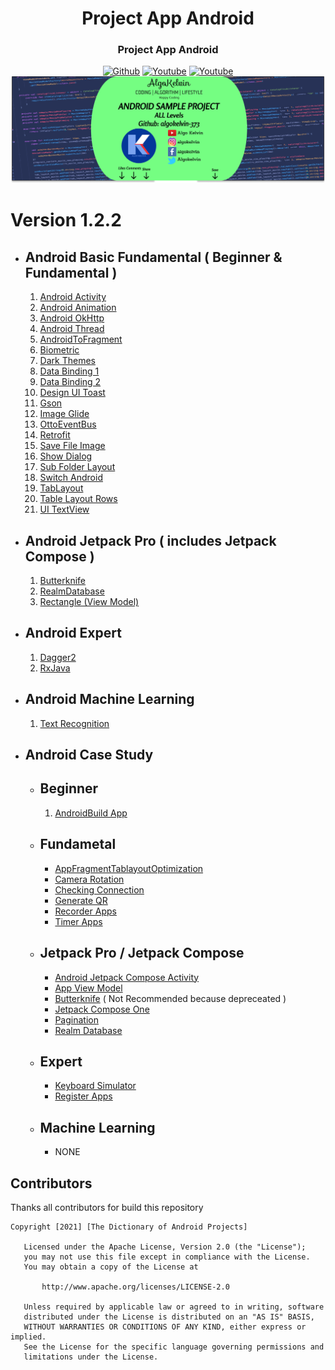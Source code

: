 <h1 align="center">Project App Android</h1>
<h3 align="center">Project App Android</h3>

<p align="center">
  <a href="https://github.com/algokelvin-373"><img alt="Github" src="https://img.shields.io/github/followers/algokelvin-373?label=follow&style=social"></a>
  <a href="https://www.youtube.com/c/AlgoKelvin373/"><img alt="Youtube" src="https://img.shields.io/youtube/channel/views/UCpSHZFRx64xWwXYbWbyXxfw?style=social"></a>
  <a href="https://www.youtube.com/c/AlgoKelvin373/"><img alt="Youtube" src="https://img.shields.io/youtube/channel/subscribers/UCpSHZFRx64xWwXYbWbyXxfw?style=social"></a>
  <br>
  <img src="https://github.com/algokelvin-373/ProjectAppAndroid/blob/master/Bg_Android.png"/>
</p>

# Version 1.2.2
- ## Android Basic Fundamental ( Beginner & Fundamental )
  1. <a href="https://github.com/kelvin373-ht/ProjectAppAndroid/tree/master/AndroidBasicFundamental/AndroidActivity">Android Activity</a>
  2. <a href="https://github.com/kelvin373-ht/ProjectAppAndroid/tree/master/AndroidBasicFundamental/AndroidAnimation">Android Animation</a>
  3. <a href="https://github.com/kelvin373-ht/ProjectAppAndroid/tree/master/AndroidBasicFundamental/AndroidOkHttp">Android OkHttp</a>
  4. <a href="https://github.com/kelvin373-ht/ProjectAppAndroid/tree/master/AndroidBasicFundamental/AndroidThread">Android Thread</a>
  5. <a href="https://github.com/kelvin373-ht/ProjectAppAndroid/tree/master/AndroidBasicFundamental/AndroidToFragment">AndroidToFragment</a>
  6. <a href="https://github.com/kelvin373-ht/ProjectAppAndroid/tree/master/AndroidBasicFundamental/BiometricApps">Biometric</a>
  7. <a href="https://github.com/kelvin373-ht/ProjectAppAndroid/tree/master/AndroidBasicFundamental/DarkThemesApp">Dark Themes</a>
  8. <a href="https://github.com/kelvin373-ht/ProjectAppAndroid/tree/master/AndroidBasicFundamental/DataBindingOne">Data Binding 1</a>
  9. <a href="https://github.com/kelvin373-ht/ProjectAppAndroid/tree/master/AndroidBasicFundamental/DataBindingTwo">Data Binding 2</a>
  10. <a href="https://github.com/kelvin373-ht/ProjectAppAndroid/tree/master/AndroidBasicFundamental/DesignUIToast">Design UI Toast</a>
  11. <a href="https://github.com/kelvin373-ht/ProjectAppAndroid/tree/master/AndroidBasicFundamental/GsonApp">Gson</a>
  12. <a href="https://github.com/kelvin373-ht/ProjectAppAndroid/tree/master/AndroidBasicFundamental/ImageGlideApp">Image Glide</a>
  13. <a href="https://github.com/kelvin373-ht/ProjectAppAndroid/tree/master/AndroidBasicFundamental/OttoEventBusApp">OttoEventBus</a>
  14. <a href="https://github.com/kelvin373-ht/ProjectAppAndroid/tree/master/AndroidBasicFundamental/RetrofitApp">Retrofit</a>
  15. <a href="https://github.com/kelvin373-ht/ProjectAppAndroid/tree/master/AndroidBasicFundamental/SaveFileImage">Save File Image</a>
  16. <a href="https://github.com/kelvin373-ht/ProjectAppAndroid/tree/master/AndroidBasicFundamental/ShowDialog">Show Dialog</a>
  17. <a href="https://github.com/kelvin373-ht/ProjectAppAndroid/tree/master/AndroidBasicFundamental/SubFolderLayoutApp">Sub Folder Layout</a>
  18. <a href="https://github.com/kelvin373-ht/ProjectAppAndroid/tree/master/AndroidBasicFundamental/SwitchAndroid">Switch Android</a>
  19. <a href="https://github.com/kelvin373-ht/ProjectAppAndroid/tree/master/AndroidBasicFundamental/TabLayoutApp">TabLayout</a>
  20. <a href="https://github.com/kelvin373-ht/ProjectAppAndroid/tree/master/AndroidBasicFundamental/TableLayoutRowsApp">Table Layout Rows</a>
  21. <a href="https://github.com/kelvin373-ht/ProjectAppAndroid/tree/master/AndroidBasicFundamental/UITextView">UI TextView</a>
- ## Android Jetpack Pro ( includes Jetpack Compose )
  1. <a href="https://github.com/kelvin373-ht/ProjectAppAndroid/tree/master/AndroidJetpackPro/AppViewModel/ButterknifeApp">Butterknife</a>
  2. <a href="https://github.com/kelvin373-ht/ProjectAppAndroid/tree/master/AndroidJetpackPro/AppViewModel/RealmDatabaseApp">RealmDatabase</a>
  3. <a href="https://github.com/kelvin373-ht/ProjectAppAndroid/tree/master/AndroidJetpackPro/AppViewModel/RectangleApp">Rectangle (View Model)</a>
- ## Android Expert
  1. <a href="https://github.com/kelvin373-ht/ProjectAppAndroid/tree/develop/AndroidExpert/Dagger2App">Dagger2</a>
  2. <a href="https://github.com/kelvin373-ht/ProjectAppAndroid/tree/develop/AndroidExpert/RxJavaApp">RxJava</a>
- ## Android Machine Learning
  1. <a href="https://github.com/kelvin373-ht/ProjectAppAndroid/tree/master/AndroidMachineLearning/MLKit/TextRecognition">Text Recognition</a>
- ## Android Case Study
  - ## Beginner
      1. <a href="https://github.com/kelvin373-ht/ProjectAppAndroid/tree/master/AndroidCaseStudy/AndroidBuildApps">AndroidBuild App</a>
  - ## Fundametal
      * <a href="https://github.com/kelvin373-ht/ProjectAppAndroid/tree/master/AndroidCaseStudy/AppFragmentTablayoutOptimization">AppFragmentTablayoutOptimization</a>
      * <a href="https://github.com/kelvin373-ht/ProjectAppAndroid/tree/master/AndroidCaseStudy/CameraRotation">Camera Rotation</a>
      * <a href="https://github.com/kelvin373-ht/ProjectAppAndroid/tree/master/AndroidCaseStudy/CheckingConnection">Checking Connection</a>
      * <a href="https://github.com/kelvin373-ht/ProjectAppAndroid/tree/master/AndroidCaseStudy/GenerateQR">Generate QR</a>
      * <a href="https://github.com/kelvin373-ht/ProjectAppAndroid/tree/master/AndroidCaseStudy/RecorderApps">Recorder Apps</a>
      * <a href="https://github.com/kelvin373-ht/ProjectAppAndroid/tree/master/AndroidCaseStudy/TimerApps">Timer Apps</a>
  - ## Jetpack Pro / Jetpack Compose
      * <a href="https://github.com/kelvin373-ht/ProjectAppAndroid/tree/master/AndroidJetpackPro/AndroidJetpackComposeActivity">Android Jetpack Compose Activity</a>
      * <a href="https://github.com/kelvin373-ht/ProjectAppAndroid/tree/master/AndroidJetpackPro/AppViewModel/RectangleApp">App View Model</a>
      * <a href="https://github.com/kelvin373-ht/ProjectAppAndroid/tree/master/AndroidJetpackPro/ButterknifeApp">Butterknife</a> ( Not Recommended because depreceated )
      * <a href="https://github.com/kelvin373-ht/ProjectAppAndroid/tree/master/AndroidJetpackPro/JetpackComposeOne">Jetpack Compose One</a>
      * <a href="https://github.com/kelvin373-ht/ProjectAppAndroid/tree/master/AndroidJetpackPro/LatihanPagination">Pagination</a> 
      * <a href="https://github.com/kelvin373-ht/ProjectAppAndroid/tree/master/AndroidJetpackPro/RealmDatabaseApp">Realm Database</a>

  - ## Expert
      * <a href="https://github.com/kelvin373-ht/ProjectAppAndroid/tree/release/v1.23.13/AndroidCaseStudy/Expert/KeyboardSimulator">Keyboard Simulator</a>
      * <a href="https://github.com/kelvin373-ht/ProjectAppAndroid/tree/release/v1.23.13/AndroidCaseStudy/Expert/RegisterApps">Register Apps</a>
  - ## Machine Learning
      * NONE

## Contributors
Thanks all contributors for build this repository

```
Copyright [2021] [The Dictionary of Android Projects]

   Licensed under the Apache License, Version 2.0 (the "License");
   you may not use this file except in compliance with the License.
   You may obtain a copy of the License at

       http://www.apache.org/licenses/LICENSE-2.0

   Unless required by applicable law or agreed to in writing, software
   distributed under the License is distributed on an "AS IS" BASIS,
   WITHOUT WARRANTIES OR CONDITIONS OF ANY KIND, either express or implied.
   See the License for the specific language governing permissions and
   limitations under the License.
   
```   
